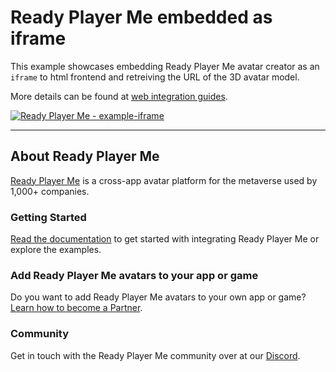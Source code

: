 # Ready Player Me embedded as iframe

This example showcases embedding Ready Player Me avatar creator as an `iframe` to html frontend and retreiving the URL of the 3D avatar model.

More details can be found at [web integration guides](https://docs.readyplayer.me/integration-guides/web).

[![Ready Player Me - example-iframe](https://codesandbox.io/static/img/play-codesandbox.svg)](https://codesandbox.io/s/github/readyplayerme/Example-iFrame?initialpath=/src/iframe.html)

---

## About Ready Player Me

[Ready Player Me](https://readyplayer.me/developers) is a cross-app avatar platform for the metaverse used by 1,000+ companies.

### Getting Started

[Read the documentation](https://docs.readyplayer.me) to get started with integrating Ready Player Me or explore the examples.

### Add Ready Player Me avatars to your app or game

Do you want to add Ready Player Me avatars to your own app or game? [Learn how to become a Partner](https://docs.readyplayer.me/for-partners/become-a-partner).

### Community

Get in touch with the Ready Player Me community over at our [Discord](https://discord.gg/readyplayerme).
